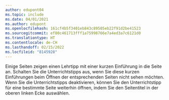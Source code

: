 ```yaml
---
author: edupont04
ms.topic: include
ms.date: 04/01/2021
ms.author: edupont
ms.openlocfilehash: 161cf4b5f3401eb843c89505eb22f91d2be41523
ms.sourcegitcommit: ef80c461713fff1a75998766e7a4ed3a7c6121d0
ms.translationtype: HT
ms.contentlocale: de-CH
ms.lasthandoff: 02/15/2022
ms.locfileid: "8145928"
---
```

Einige Seiten zeigen einen Lehrtipp mit einer kurzen Einführung in die Seite an. Schalten Sie die Unterrichtstipps aus, wenn Sie diese kurzen Einführungen beim Öffnen der entsprechenden Seiten nicht sehen möchten. Wenn Sie die Unterrichtstipps deaktivieren, können Sie den Unterrichtstipp für eine bestimmte Seite weiterhin öffnen, indem Sie den Seitentitel in der oberen linken Ecke auswählen.  
